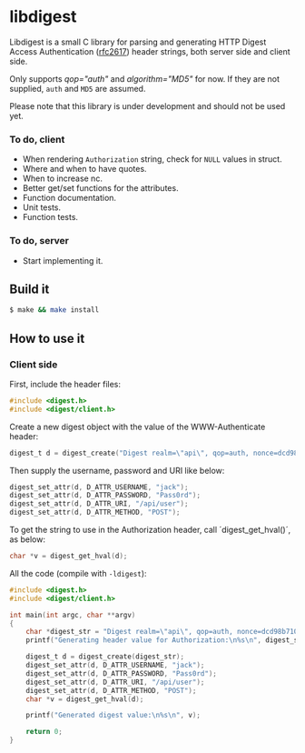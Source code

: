 libdigest
=========

Libdigest is a small C library for parsing and generating HTTP Digest Access
Authentication ([rfc2617](https://www.ietf.org/rfc/rfc2617.txt)) header
strings, both server side and client side.

Only supports *qop="auth"* and *algorithm="MD5"* for now. If they are not supplied,
`auth` and `MD5` are assumed.

Please note that this library is under development and should not be used yet.

### To do, client

  * When rendering `Authorization` string, check for `NULL` values in struct.
  * Where and when to have quotes.
  * When to increase nc.
  * Better get/set functions for the attributes.
  * Function documentation.
  * Unit tests.
  * Function tests.

### To do, server

  * Start implementing it.

Build it
--------

```sh
$ make && make install
```

How to use it
-------------

### Client side

First, include the header files:

```C
#include <digest.h>
#include <digest/client.h>
```

Create a new digest object with the value of the WWW-Authenticate header:

```C
digest_t d = digest_create("Digest realm=\"api\", qop=auth, nonce=dcd98b7102dd2f0e8b11d0f600bfb0c093");
```

Then supply the username, password and URI like below:

```C
digest_set_attr(d, D_ATTR_USERNAME, "jack");
digest_set_attr(d, D_ATTR_PASSWORD, "Pass0rd");
digest_set_attr(d, D_ATTR_URI, "/api/user");
digest_set_attr(d, D_ATTR_METHOD, "POST");
```

To get the string to use in the Authorization header, call ´digest_get_hval()´, as below:

```C
char *v = digest_get_hval(d);
```

All the code (compile with `-ldigest`):

```C
#include <digest.h>
#include <digest/client.h>

int main(int argc, char **argv)
{
	char *digest_str = "Digest realm=\"api\", qop=auth, nonce=dcd98b7102dd2f0e8b11d0f600bfb0c093";
	printf("Generating header value for Authorization:\n%s\n", digest_str);

	digest_t d = digest_create(digest_str);
	digest_set_attr(d, D_ATTR_USERNAME, "jack");
	digest_set_attr(d, D_ATTR_PASSWORD, "Pass0rd");
	digest_set_attr(d, D_ATTR_URI, "/api/user");
	digest_set_attr(d, D_ATTR_METHOD, "POST");
	char *v = digest_get_hval(d);

	printf("Generated digest value:\n%s\n", v);

	return 0;
}
```

